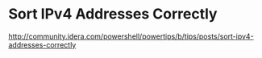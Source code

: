 # Sort IPv4 Addresses Correctly
http://community.idera.com/powershell/powertips/b/tips/posts/sort-ipv4-addresses-correctly
